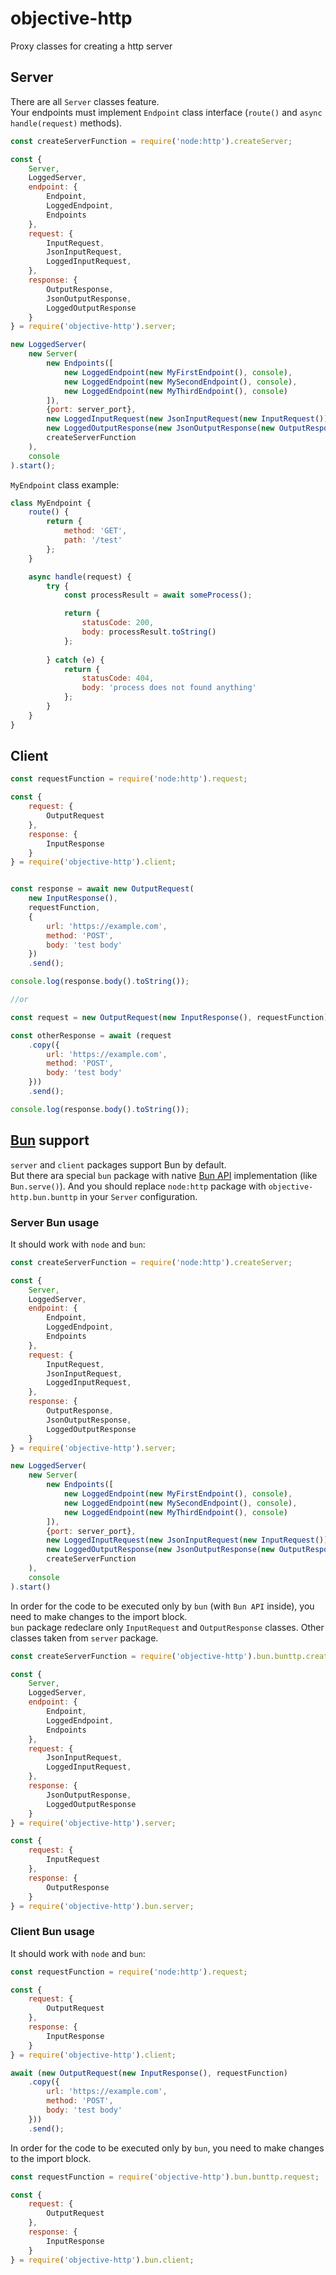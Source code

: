 # objective-http
Proxy classes for creating a http server


## Server

There are all `Server` classes feature.  
Your endpoints must implement `Endpoint` class interface (`route()` and `async handle(request)` methods).

```javascript
const createServerFunction = require('node:http').createServer;

const {
    Server,
    LoggedServer,
    endpoint: {
        Endpoint,
        LoggedEndpoint,
        Endpoints
    },
    request: {
        InputRequest,
        JsonInputRequest,
        LoggedInputRequest,
    },
    response: {
        OutputResponse,
        JsonOutputResponse,
        LoggedOutputResponse
    }
} = require('objective-http').server;

new LoggedServer(
    new Server(
        new Endpoints([
            new LoggedEndpoint(new MyFirstEndpoint(), console),
            new LoggedEndpoint(new MySecondEndpoint(), console),
            new LoggedEndpoint(new MyThirdEndpoint(), console)
        ]),
        {port: server_port},
        new LoggedInputRequest(new JsonInputRequest(new InputRequest()), console),
        new LoggedOutputResponse(new JsonOutputResponse(new OutputResponse()), console),
        createServerFunction
    ),
    console
).start();
```

`MyEndpoint` class example:

```javascript
class MyEndpoint {
    route() {
        return {
            method: 'GET',
            path: '/test'
        };
    }

    async handle(request) {
        try {
            const processResult = await someProcess();

            return {
                statusCode: 200,
                body: processResult.toString()
            };
        
        } catch (e) {
            return {
                statusCode: 404,
                body: 'process does not found anything'
            };
        }
    }
}

```

## Client

```javascript
const requestFunction = require('node:http').request;

const {
    request: {
        OutputRequest
    },
    response: {
        InputResponse
    }
} = require('objective-http').client;


const response = await new OutputRequest(
    new InputResponse(),
    requestFunction,
    {
        url: 'https://example.com',
        method: 'POST',
        body: 'test body'
    })
    .send();

console.log(response.body().toString());

//or

const request = new OutputRequest(new InputResponse(), requestFunction);

const otherResponse = await (request
    .copy({
        url: 'https://example.com',
        method: 'POST',
        body: 'test body'
    }))
    .send();

console.log(response.body().toString());
```


## [Bun](https://bun.sh) support

`server` and `client` packages support Bun by default.  
But there ara special `bun` package with native [Bun API](https://bun.sh/docs/runtime/bun-apis) implementation (like `Bun.serve()`). 
And you should replace `node:http` package with `objective-http.bun.bunttp` in your `Server` configuration.


### Server Bun usage

It should work with `node` and `bun`:

```javascript
const createServerFunction = require('node:http').createServer;

const {
    Server,
    LoggedServer,
    endpoint: {
        Endpoint,
        LoggedEndpoint,
        Endpoints
    },
    request: {
        InputRequest,
        JsonInputRequest,
        LoggedInputRequest,
    },
    response: {
        OutputResponse,
        JsonOutputResponse,
        LoggedOutputResponse
    }
} = require('objective-http').server;

new LoggedServer(
    new Server(
        new Endpoints([
            new LoggedEndpoint(new MyFirstEndpoint(), console),
            new LoggedEndpoint(new MySecondEndpoint(), console),
            new LoggedEndpoint(new MyThirdEndpoint(), console)
        ]),
        {port: server_port},
        new LoggedInputRequest(new JsonInputRequest(new InputRequest()), console),
        new LoggedOutputResponse(new JsonOutputResponse(new OutputResponse()), console),
        createServerFunction
    ),
    console
).start()
```

In order for the code to be executed only by `bun` (with `Bun API` inside), you need to make changes to the import block.  
`bun` package redeclare only `InputRequest` and `OutputResponse` classes. Other classes taken from `server` package.

```javascript
const createServerFunction = require('objective-http').bun.bunttp.createServer;

const {
    Server,
    LoggedServer,
    endpoint: {
        Endpoint,
        LoggedEndpoint,
        Endpoints
    },
    request: {
        JsonInputRequest,
        LoggedInputRequest,
    },
    response: {
        JsonOutputResponse,
        LoggedOutputResponse
    }
} = require('objective-http').server;

const {
    request: {
        InputRequest
    },
    response: {
        OutputResponse
    }
} = require('objective-http').bun.server;
```


### Client Bun usage

It should work with `node` and `bun`:

```javascript
const requestFunction = require('node:http').request;

const {
    request: {
        OutputRequest
    },
    response: {
        InputResponse
    }
} = require('objective-http').client;

await (new OutputRequest(new InputResponse(), requestFunction)
    .copy({
        url: 'https://example.com',
        method: 'POST',
        body: 'test body'
    }))
    .send();
```

In order for the code to be executed only by `bun`, you need to make changes to the import block.

```javascript
const requestFunction = require('objective-http').bun.bunttp.request;

const {
    request: {
        OutputRequest
    },
    response: {
        InputResponse
    }
} = require('objective-http').bun.client;
```